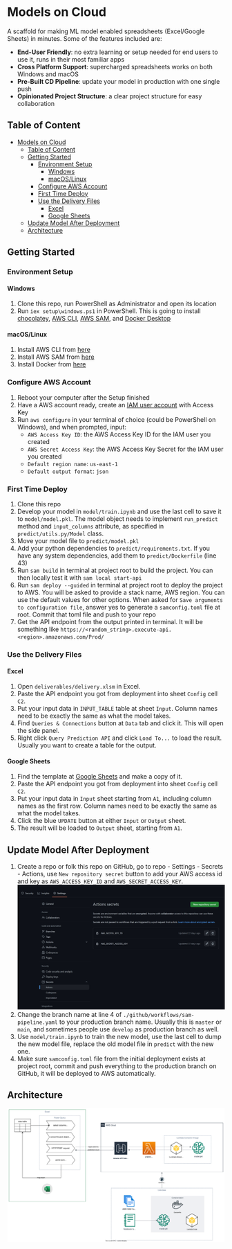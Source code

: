 # Models on Cloud
A scaffold for making ML model enabled spreadsheets (Excel/Google Sheets) in minutes. Some of the features included are:
- **End-User Friendly**: no extra learning or setup needed for end users to use it, runs in their most familiar apps
- **Cross Platform Support**: supercharged spreadsheets works on both Windows and macOS
- **Pre-Built CD Pipeline**: update your model in production with one single push
- **Opinionated Project Structure**: a clear project structure for easy collaboration


## Table of Content
<!-- TOC -->
* [Models on Cloud](#models-on-cloud)
  * [Table of Content](#table-of-content)
  * [Getting Started](#getting-started)
    * [Environment Setup](#environment-setup)
      * [Windows](#windows)
      * [macOS/Linux](#macoslinux)
    * [Configure AWS Account](#configure-aws-account)
    * [First Time Deploy](#first-time-deploy)
    * [Use the Delivery Files](#use-the-delivery-files)
      * [Excel](#excel)
      * [Google Sheets](#google-sheets)
  * [Update Model After Deployment](#update-model-after-deployment)
  * [Architecture](#architecture)
<!-- TOC -->


## Getting Started
### Environment Setup
#### Windows
1. Clone this repo, run PowerShell as Administrator and open its location
2. Run `iex setup\windows.ps1` in PowerShell. This is going to
   install [chocolatey](https://chocolatey.org/), [AWS CLI](https://aws.amazon.com/cli/), [AWS SAM](https://aws.amazon.com/serverless/sam/),
   and [Docker Desktop](https://www.docker.com/products/docker-desktop/)
#### macOS/Linux
1. Install AWS CLI from [here](https://aws.amazon.com/cli/)
2. Install AWS SAM
   from [here](https://docs.aws.amazon.com/serverless-application-model/latest/developerguide/install-sam-cli.html)
3. Install Docker from [here](https://www.docker.com/get-started)

### Configure AWS Account
1. Reboot your computer after the Setup finished
2. Have a AWS account ready, create
   an [IAM user account](https://us-east-1.console.aws.amazon.com/iamv2/home?region=us-east-1#/users) with Access Key
3. Run `aws configure` in your terminal of choice (could be PowerShell on Windows), and when prompted, input:
   - `AWS Access Key ID`: the AWS Access Key ID for the IAM user you created
   - `AWS Secret Access Key`: the AWS Access Key Secret for the IAM user you created
   - `Default region name`: `us-east-1`
   - `Default output format`: `json`

### First Time Deploy
1. Clone this repo
2. Develop your model in `model/train.ipynb` and use the last cell to save it to `model/model.pkl`. The model object
   needs to implement `run_predict` method and `input_columns` attribute, as specified in `predict/utils.py/Model` class.
3. Move your model file to `predict/model.pkl`
4. Add your python dependencies to `predict/requirements.txt`. If you have any system dependencies, add them to
   `predict/Dockerfile` (line 43)
5. Run `sam build` in terminal at project root to build the project. You can then locally test it with `sam local start-api`
6. Run `sam deploy --guided` in terminal at project root to deploy the project to AWS. You will be asked to provide a stack name, AWS region. You
   can use the default values for other options. When asked for `Save arguments to configuration file`, answer yes to
   generate a `samconfig.toml` file at root. Commit that toml file and push to your repo
7. Get the API endpoint from the output printed in terminal. It will be something like
   `https://<random_string>.execute-api.<region>.amazonaws.com/Prod/`

### Use the Delivery Files
#### Excel
1. Open `deliverables/delivery.xlsm` in Excel.
2. Paste the API endpoint you got from deployment into sheet `Config` cell `C2`.
3. Put your input data in `INPUT_TABLE` table at sheet `Input`. Column names need to be exactly the same as what the
   model takes.
4. Find `Queries & Connections` button at `Data` tab and click it. This will open the side panel.
5. Right click `Query Prediction API` and click `Load To...` to load the result. Usually you want to create a table for the output.
#### Google Sheets
1. Find the template
   at [Google Sheets](https://docs.google.com/spreadsheets/d/1NeRJ3--OYfLClzsXZcnImhsCsjQY_dFPv1DQiAgTo-s/edit?usp=sharing)
   and make a copy of it.
2. Paste the API endpoint you got from deployment into sheet `Config` cell `C2`.
3. Put your input data in `Input` sheet starting from `A1`, including column names as the first row. Column names need
   to be exactly the same as what the model takes.
4. Click the blue `UPDATE` button at either `Input` or `Output` sheet.
5. The result will be loaded to `Output` sheet, starting from `A1`.


## Update Model After Deployment
1. Create a repo or folk this repo on GitHub, go to repo - Settings - Secrets - Actions, use `New repository secret` button to add your
   AWS access id and key as `AWS_ACCESS_KEY_ID` and `AWS_SECRET_ACCESS_KEY`. ![Secrets Setting](docs/secrets.jpg)
2. Change the branch name at line 4 of `./github/workflows/sam-pipeline.yaml` to your production branch name. Usually
   this is `master` or `main`, and sometimes people use `develop` as production branch as well.
3. Use `model/train.ipynb` to train the new model, use the last cell to dump the new model file, replace the old model
   file in `predict` with the new one.
4. Make sure `samconfig.toml` file from the initial deployment exists at project root, commit and push everything to the
   production branch on GitHub, it will be deployed to AWS automatically.


## Architecture
![Architecture](docs/architecture.drawio.svg)
